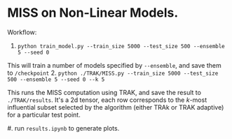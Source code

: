 # MISS on Non-Linear Models.

Workflow:
1. `python train_model.py --train_size 5000 --test_size 500 --ensemble 5 --seed 0`

This will train a number of models specified by `--ensemble`, and save them to `/checkpoint`
2. `python ./TRAK/MISS.py --train_size 5000 --test_size 500 --ensemble 5 --seed 0 --k 5`

This runs the MISS computation using TRAK, and save the result to `./TRAK/results`. It's a 2d tensor, each row corresponds to the $k$-most influential subset selected by the algorithm (either TRAk or TRAK adaptive) for a particular test point.

#. run `results.ipynb` to generate plots.